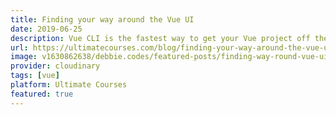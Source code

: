 ```yaml
---
title: Finding your way around the Vue UI
date: 2019-06-25
description: Vue CLI is the fastest way to get your Vue project off the ground and it also comes with a really cool graphical user interface that allows you to easily modify your project’s configuration, run linters, search for and install plugins, analyse your bundle with webpack and more.
url: https://ultimatecourses.com/blog/finding-your-way-around-the-vue-ui
image: v1630862638/debbie.codes/featured-posts/finding-way-round-vue-ui_gmgzf1
provider: cloudinary
tags: [vue]
platform: Ultimate Courses
featured: true
---
```

